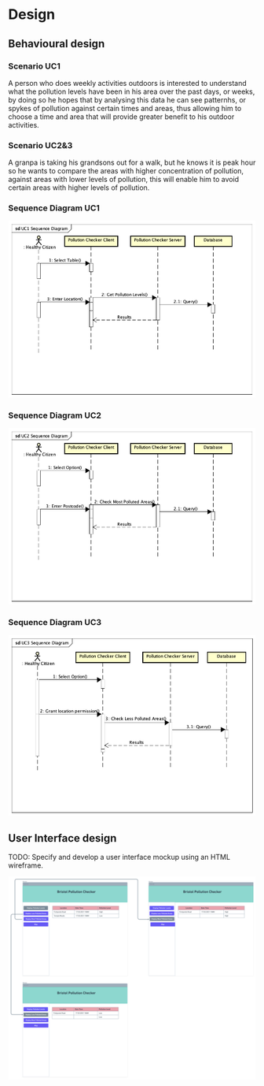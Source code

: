 # Design

## Behavioural design

### Scenario UC1
A person who does weekly activities outdoors is interested to understand what the pollution levels have been in his area over the past days, or weeks, by doing so he hopes that by analysing this data he can see patternhs, or spykes of pollution against certain times and areas, thus allowing him to choose a time and area that will provide greater benefit to his outdoor activities.

### Scenario UC2&3
A granpa is taking his grandsons out for a walk, but he knows it is peak hour so he wants to compare the areas with higher concentration of pollution, against areas with lower levels of pollution, this will enable him to avoid certain areas with higher levels of pollution. 

### Sequence Diagram UC1

![Insert your Interaction/Sequence Diagrams for each use-case here.](images/UC1_SequenceDiagram.png)

### Sequence Diagram UC2

![Insert your Interaction/Sequence Diagrams for each use-case here.](images/UC2_SequenceDiagram.png)

### Sequence Diagram UC3

![Insert your Interaction/Sequence Diagrams for each use-case here.](images/UC3_SequenceDiagram.png)

## User Interface design
TODO: Specify and develop a user interface mockup using an HTML wireframe.

![Insert your wireframe screenshots for each use-case here](images/wireframe.png)
